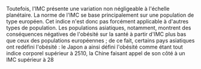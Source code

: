 Toutefois, l'IMC présente une variation non négligeable à l'échelle planétaire. La norme de l'IMC se base principalement sur une population de type européen. Cet indice n'est donc pas forcément applicable à d'autres types de population. Les populations asiatiques, notamment, montrent des conséquences négatives de l'obésité sur la santé à partir d'IMC plus bas que ceux des populations européennes ; de ce fait, certains pays asiatiques ont redéfini l'obésité : le Japon a ainsi défini l'obésité comme étant tout indice corporel supérieur à 2510, la Chine faisant appel de son côté à un IMC supérieur à 28